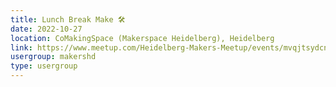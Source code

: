 ```yaml
---
title: Lunch Break Make 🛠️
date: 2022-10-27
location: CoMakingSpace (Makerspace Heidelberg), Heidelberg
link: https://www.meetup.com/Heidelberg-Makers-Meetup/events/mvqjtsydcnbkc/
usergroup: makershd
type: usergroup
---
```

